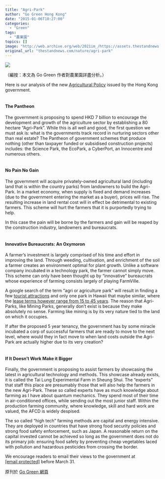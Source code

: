 ```yaml
---
title: "Agri-Park"
author: "Go Green Hong Kong"
date: "2015-01-06T10:27:00"
categories:
  - "Green"
tags:
  - "農業園"
topics: []
image: "http://web.archive.org/web/2021im_/https://assets.thestandnews.com/media/photos/screen-shot-2015-01-02-at-7-48-50-pm_8zxtl.png"
original_url: "thestandnews.com/nature/agri-park"
---
```

![](http://web.archive.org/web/2021im_/https://assets.thestandnews.com/media/photos/screen-shot-2015-01-02-at-7-48-50-pm_8zxtl.png)

（編按：本文為 Go Green 作者對農業園詳盡分析。）

Here is our analysis of the new [Agricultural Policy](http://web.archive.org/web/20211229142307/http://www.afcd.gov.hk/english/whatsnew/what_agr/files/consultation_on_agricultural_policy.pdf) issued by the Hong Kong government.   
 

#### The Pantheon

The government is proposing to spend HKD 7 billion to encourage the development and growth of the agriculture sector by establishing a 80 hectare “Agri-Park”. While this is all well and good, the first question we must ask is: what is the governments track record in nurturing sectors other than real estate? The Pantheon of government schemes that produce nothing (other than taxpayer funded or subsidised construction projects) includes: the Science Park, the EcoPark, a CyberPort, an Innocentre and numerous others.   
 

#### No Pain No Gain

The government will acquire privately-owned agricultural land (including land that is within the country parks) from landowners to build the Agri-Park. In a market economy, when supply is fixed and demand increases (due to the government entering the market as a buyer), prices will rise. The resulting increase in land rental cost will in effect be detrimental to existing farmers. This scheme will hurt the farmers that it is purportedly trying to help.

In this case the pain will be borne by the farmers and gain will be reaped by the construction industry, landowners and bureaucrats.   
 

#### Innovative Bureaucrats: An Oxymoron

A farmer’s investment is largely comprised of his time and effort in improving the land. Through weeding, cultivation, and enrichment of the soil a farmer creates an environment optimal for plant growth. Unlike a software company incubated in a technology park, the farmer cannot simply move. This scheme can only have been thought up by “innovative” bureaucrats whose experience of farming consists largely of playing FarmVille.

A google search of the term “agri or agriculture park” will result in finding a few [tourist attractions](http://web.archive.org/web/20211229142307/http://www.theshow.co.nz/canterbury-ap-association/canterbury-agricultural-park/) and only one park in Hawaii that maybe similar, where the [lease terms however range from 15 to 45 years](http://web.archive.org/web/20211229142307/http://hdoa.hawaii.gov/arm/agricultural-parks/ag-park-faqs/how-long-are-ag-park-leases/). The reason that Agri-Parks, like Mining Parks, generally don’t exist is because they make absolutely no sense. Farming like mining is by its very nature tied to the land on which it occupies.

If after the proposed 5 year tenancy, the government has by some miracle incubated a corp of successful farmers that are ready to move to the next level, where would they in fact move to when land costs outside the Agri-Park are actually higher due to its very creation?   
 

#### If It Doesn’t Work Make it Bigger

Finally, the government is proposing to assist farmers by showcasing the latest in agricultural technology and methods. This showcase already exists, it is called the Tai Lung Experimental Farm in Sheung Shui. The “experts” that staff this place are presumably those that will also help the farmers in the new Agri-Park. These so called experts have as much knowledge about farming as I have about quantum mechanics. They spend most of their time in air-conditioned offices, while sending out the most junior staff. Within the production farming community, where knowledge, skill and hard work are valued, the AFCD is widely despised.

The so called “high tech” farming methods are capital and energy intensive. They are deployed in countries that have strong food security policies and strong food safety enforcement, such as Japan. A reasonable return on the capital invested cannot be achieved so long as the government does not do its primary job: ensuring food safety by preventing cheap vegetables laced with pollution and hazardous pesticides from crossing the border.

We encourage readers to email their views to the government at [\[email protected\]](/web/20211229142307/https://www.thestandnews.com/cdn-cgi/l/email-protection) before March 31.

原刊於 [Go Green 網頁](http://web.archive.org/web/20211229142307/https://gogreenhk.wordpress.com/2015/01/05/agri-park/)